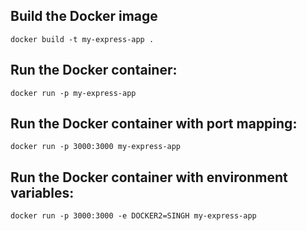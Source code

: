 ## Build the Docker image

```docker build -t my-express-app .```

## Run the Docker container:

```docker run -p my-express-app```

## Run the Docker container with port mapping:

```docker run -p 3000:3000 my-express-app```


## Run the Docker container with environment variables:

```docker run -p 3000:3000 -e DOCKER2=SINGH my-express-app```
